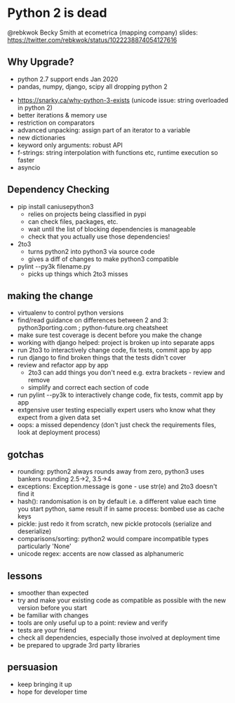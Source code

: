 # Python 2 is dead
@rebkwok
Becky Smith at ecometrica (mapping company)
slides: https://twitter.com/rebkwok/status/1022238874054127616

## Why Upgrade?
- python 2.7 support ends Jan 2020
- pandas, numpy, django, scipy all dropping python 2
+ https://snarky.ca/why-python-3-exists (unicode issue: string overloaded in python 2)
+ better iterations & memory use
+ restriction on comparators
+ advanced unpacking: assign part of an iterator to a variable
+ new dictionaries
+ keyword only arguments: robust API
+ f-strings: string interpolation with functions etc, runtime execution so faster
+ asyncio

## Dependency Checking
- pip install caniusepython3
  - relies on projects being classified in pypi
  - can check files, packages, etc.
  - wait until the list of blocking dependencies is manageable
  - check that you actually use those dependencies!
- 2to3
  - turns python2 into python3 via source code
  - gives a diff of changes to make python3 compatible
- pylint --py3k filename.py
  - picks up things which 2to3 misses


## making the change
- virtualenv to control python versions
- find/read guidance on differences between 2 and 3: python3porting.com ; python-future.org cheatsheet
- make sure test coverage is decent before you make the change
- working with django helped: project is broken up into separate apps
- run 2to3 to interactively change code, fix tests, commit app by app
- run django to find broken things that the tests didn't cover
- review and refactor app by app
  - 2to3 can add things you don't need e.g. extra brackets - review and remove
  - simplify and correct each section of code
- run pylint --py3k to interactively change code, fix tests, commit app by app
- extgensive user testing especially expert users who know what they expect from a given data set
- oops: a missed dependency (don't just check the requirements files, look at deployment process)

## gotchas
- rounding: python2 always rounds away from zero, python3 uses bankers rounding 2.5->2, 3.5->4
- exceptions: Exception.message is gone - use str(e) and 2to3 doesn't find it
- hash(): randomisation is on by default i.e. a different value each time you start python, same result if in same process: bombed use as cache keys
- pickle: just redo it from scratch, new pickle protocols (serialize and deserialize)
- comparisons/sorting: python2 would compare incompatible types particularly 'None'
- unicode regex: accents are now classed as alphanumeric

## lessons
- smoother than expected
- try and make your existing code as compatible as possible with the new version before you start
- be familiar with changes
- tools are only useful up to a point: review and verify
- tests are your friend
- check all dependencies, especially those involved at deployment time
- be prepared to upgrade 3rd party libraries

## persuasion
- keep bringing it up
- hope for developer time
